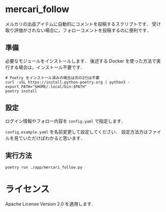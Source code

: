 # mercari_follow

メルカリの出品アイテムに自動的にコメントを投稿するスクリプトです．
受け取り評価がされない場合に，フォローコメントを投稿するのに便利です．

## 準備

必要なモジュールをインストールします．
後述する Docker を使った方法で実行する場合は，インストール不要です．

```
# Poetry をインストール済みの場合は次の2行は不要
curl -sSL https://install.python-poetry.org | python3 -
export PATH="$HOME/.local/bin:$PATH"
poetry install
```

## 設定

ログイン情報やフォロー内容を `config.yaml` で指定します．

`config.example.yaml` を名前変更して設定してください．
設定方法方はファイルを見ていただけばわかると思います．

## 実行方法

```
poetry run ./app/mercari_follow.py
```

# ライセンス

Apache License Version 2.0 を適用します．
